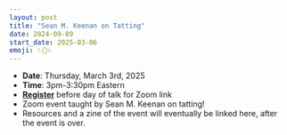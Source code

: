 ```yaml
---
layout: post
title: "Sean M. Keenan on Tatting"
date: 2024-09-09
start_date: 2025-03-06
emoji: ✨🧶✨
---
```


* **Date**: Thursday, March 3rd, 2025
* **Time**: 3pm-3:30pm Eastern
* **[Register](https://virginia.zoom.us/meeting/register/OgaTVFldS7qnMhzZ2IqDnQ)** before day of talk for Zoom link
* Zoom event taught by Sean M. Keenan on tatting!
* Resources and a zine of the event will eventually be linked here, after the event is over.
